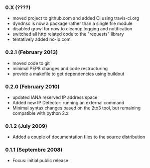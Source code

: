 ### 0.X  (????)

* moved project to github.com and added CI using travis-ci.org
* dyndnsc is now a package rather than a single file module
* disabled growl for now to cleanup logging and notification
* switched all http related code to the "requests" library
* tentatively added no-ip.com

### 0.2.1 (February 2013)

* moved code to git
* minimal PEP8 changes and code restructuring
* provide a makefile to get dependencies using buildout

### 0.2.0 (February 2010)

* updated IANA reserved IP address space
* Added new IP Detector: running an external command
* Minimal syntax changes based on the 2to3 tool, but remaining compatible 
  with python 2.x

### 0.1.2 (July 2009)

* Added a couple of documentation files to the source distribution

### 0.1.1 (Septembre 2008)

* Focus: initial public release